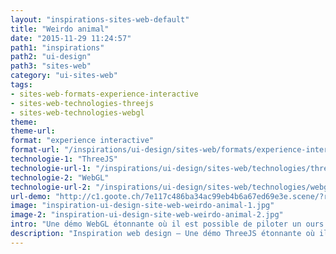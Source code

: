 ```yaml
---
layout: "inspirations-sites-web-default"
title: "Weirdo animal"
date: "2015-11-29 11:24:57"
path1: "inspirations"
path2: "ui-design"
path3: "sites-web"
category: "ui-sites-web"
tags:
- sites-web-formats-experience-interactive
- sites-web-technologies-threejs
- sites-web-technologies-webgl
theme:
theme-url:
format: "experience interactive"
format-url: "/inspirations/ui-design/sites-web/formats/experience-interactive/"
technologie-1: "ThreeJS"
technologie-url-1: "/inspirations/ui-design/sites-web/technologies/threejs/"
technologie-2: "WebGL"
technologie-url-2: "/inspirations/ui-design/sites-web/technologies/webgl/"
url-demo: "http://c1.goote.ch/7e117c486ba34ac99eb4b6a67ed69e3e.scene/?ref=MagazineduWebdesign"
image: "inspiration-ui-design-site-web-weirdo-animal-1.jpg"
image-2: "inspiration-ui-design-site-web-weirdo-animal-2.jpg"
intro: "Une démo WebGL étonnante où il est possible de piloter un ours."
description: "Inspiration web design – Une démo ThreeJS étonnante où il est possible de piloter un ours."
---
```

